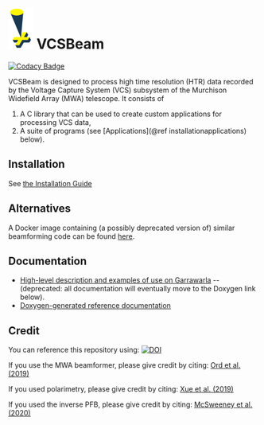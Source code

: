 # ![VCSBeam logo](doc/images/logo_tiny.png) VCSBeam

[![Codacy Badge](https://app.codacy.com/project/badge/Grade/92fea04b2f1843188da4987526cf88f6)](https://www.codacy.com/gh/CIRA-Pulsars-and-Transients-Group/vcsbeam/dashboard?utm_source=github.com&amp;utm_medium=referral&amp;utm_content=CIRA-Pulsars-and-Transients-Group/vcsbeam&amp;utm_campaign=Badge_Grade)

VCSBeam is designed to process high time resolution (HTR) data recorded by the Voltage Capture System (VCS) subsystem of the Murchison Widefield Array (MWA) telescope.
It consists of

 1. A C library that can be used to create custom applications for processing VCS data,
 2. A suite of programs (see [Applications](@ref installationapplications) below).

## Installation

See [the Installation Guide](https://cira-pulsars-and-transients-group.github.io/vcsbeam/installationguide.html)

## Alternatives

A Docker image containing (a possibly deprecated version of) similar beamforming code can be found [here](https://cloud.docker.com/u/cirapulsarsandtransients/repository/docker/cirapulsarsandtransients/vcstools).

## Documentation

 - [High-level description and examples of use on Garrawarla](https://wiki.mwatelescope.org/display/MP/Processing+high+time+resolution+data+with+VCSBeam) -- (deprecated: all documentation will eventually move to the Doxygen link below).
 - [Doxygen-generated reference documentation](https://cira-pulsars-and-transients-group.github.io/vcsbeam/)

## Credit

You can reference this repository using: 
[![DOI](https://zenodo.org/badge/DOI/10.5281/zenodo.3762792.svg)](https://doi.org/10.5281/zenodo.3762792)

If you use the MWA beamformer, please give credit by citing:
[Ord et al. (2019)](https://ui.adsabs.harvard.edu/abs/2019PASA...36...30O/abstract)

If you used polarimetry, please give credit by citing: 
[Xue et al. (2019)](https://ui.adsabs.harvard.edu/abs/2019PASA...36...25X/abstract)

If you used the inverse PFB, please give credit by citing:
[McSweeney et al. (2020)](http://dx.doi.org/10.1017/pasa.2020.24)
